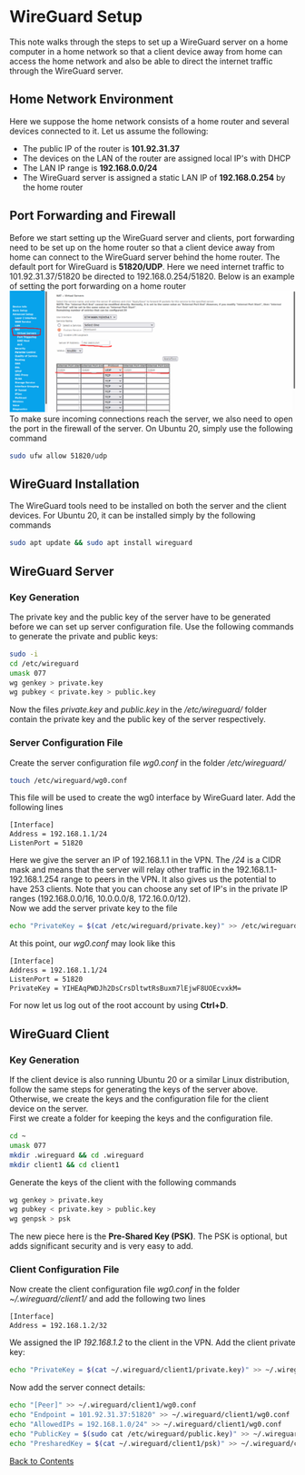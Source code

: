 # WireGuard Setup

This note walks through the steps to set up a WireGuard server on a home computer in a home network so that a client device away from home can access the home network and also be able to direct the internet traffic through the WireGuard server.

## Home Network Environment
Here we suppose the home network consists of a home router and several devices connected to it. Let us assume the following:
- The public IP of the router is **101.92.31.37**
- The devices on the LAN of the router are assigned local IP's with DHCP
- The LAN IP range is **192.168.0.0/24**
- The WireGuard server is assigned a static LAN IP of **192.168.0.254** by the home router

## Port Forwarding and Firewall
Before we start setting up the WireGuard server and clients, port forwarding need to be set up on the home router so that a client device away from home can connect to the WireGuard server behind the home router. The default port for WireGuard is **51820/UDP**. Here we need internet traffic to 101.92.31.37/51820 be directed to 192.168.0.254/51820. Below is an example of setting the port forwarding on a home router
![Image](../data/Port-Forward.png)
To make sure incoming connections reach the server, we also need to open the port in the firewall of the server. On Ubuntu 20, simply use the following command
```bash
sudo ufw allow 51820/udp
```

## WireGuard Installation
The WireGuard tools need to be installed on both the server and the client devices. For Ubuntu 20, it can be installed simply by the following commands
```bash
sudo apt update && sudo apt install wireguard
```

## WireGuard Server
### Key Generation
The private key and the public key of the server have to be generated before we can set up server configuration file. Use the following commands to generate the private and public keys:
```bash
sudo -i
cd /etc/wireguard
umask 077
wg genkey > private.key
wg pubkey < private.key > public.key
```
Now the files *private.key* and *public.key* in the */etc/wireguard/* folder contain the private key and the public key of the server respectively.

### Server Configuration File
Create the server configuration file *wg0.conf* in the folder */etc/wireguard/*
```bash
touch /etc/wireguard/wg0.conf
```
This file will be used to create the wg0 interface by WireGuard later. Add the following lines
```
[Interface]
Address = 192.168.1.1/24
ListenPort = 51820
```
Here we give the server an IP of 192.168.1.1 in the VPN. The */24* is a CIDR mask and means that the server will relay other traffic in the 192.168.1.1-192.168.1.254 range to peers in the VPN. It also gives us the potential to have 253 clients. Note that you can choose any set of IP's in the private IP ranges (192.168.0.0/16, 10.0.0.0/8, 172.16.0.0/12).\
Now we add the server private key to the file
```bash
echo "PrivateKey = $(cat /etc/wireguard/private.key)" >> /etc/wireguard/wg0.conf
```
At this point, our *wg0.conf* may look like this
```
[Interface]
Address = 192.168.1.1/24
ListenPort = 51820
PrivateKey = YIHEAqPWDJh2DsCrsDltwtRsBuxm7lEjwF8UOEcvxkM=
```
For now let us log out of the root account by using **Ctrl+D**.

## WireGuard Client
### Key Generation
If the client device is also running Ubuntu 20 or a similar Linux distribution, follow the same steps for generating the keys of the server above. Otherwise, we create the keys and the configuration file for the client device on the server.\
First we create a folder for keeping the keys and the configuration file.
```bash
cd ~
umask 077
mkdir .wireguard && cd .wireguard
mkdir client1 && cd client1
```
Generate the keys of the client with the following commands
```bash
wg genkey > private.key
wg pubkey < private.key > public.key
wg genpsk > psk
```
The new piece here is the **Pre-Shared Key (PSK)**. The PSK is optional, but adds significant security and is very easy to add.

### Client Configuration File
Now create the client configuration file *wg0.conf* in the folder *~/.wireguard/client1/* and add the following two lines
```
[Interface]
Address = 192.168.1.2/32
```
We assigned the IP *192.168.1.2* to the client in the VPN. Add the client private key:
```bash
echo "PrivateKey = $(cat ~/.wireguard/client1/private.key)" >> ~/.wireguard/client1/wg0.conf
```
Now add the server connect details:
```bash
echo "[Peer]" >> ~/.wireguard/client1/wg0.conf
echo "Endpoint = 101.92.31.37:51820" >> ~/.wireguard/client1/wg0.conf
echo "AllowedIPs = 192.168.1.0/24" >> ~/.wireguard/client1/wg0.conf
echo "PublicKey = $(sudo cat /etc/wireguard/public.key)" >> ~/.wireguard/client1/wg0.conf
echo "PresharedKey = $(cat ~/.wireguard/client1/psk)" >> ~/.wireguard/client1/wg0.conf
```

[Back to Contents](../README.md)
